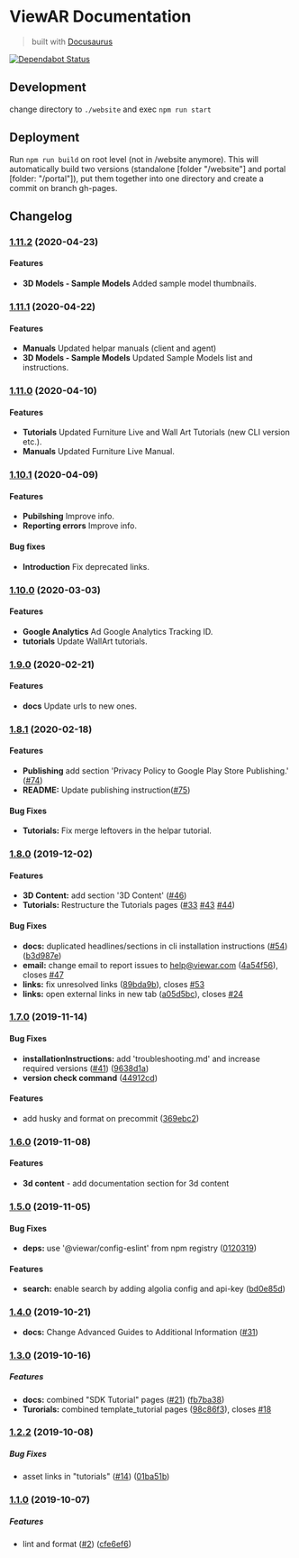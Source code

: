 # ViewAR Documentation

> built with [Docusaurus](https://v2.docusaurus.io)

[![Dependabot Status](https://api.dependabot.com/badges/status?host=github&repo=viewar/documentation)](https://dependabot.com)

## Development

change directory to `./website` and exec `npm run start`

## Deployment

Run `npm run build` on root level (not in /website anymore). This will automatically build two versions (standalone [folder "/website"] and portal [folder: "/portal"]), put them together into one directory and create a commit on branch gh-pages.

## Changelog

### [1.11.2](https://github.com/viewar/viewar-documentation/compare/v1.11.1...v1.11.2) (2020-04-23)

#### Features

- **3D Models - Sample Models** Added sample model thumbnails.

### [1.11.1](https://github.com/viewar/viewar-documentation/compare/v1.11.0...v1.11.1) (2020-04-22)

#### Features

- **Manuals** Updated helpar manuals (client and agent)
- **3D Models - Sample Models** Updated Sample Models list and instructions.

### [1.11.0](https://github.com/viewar/viewar-documentation/compare/v1.10.1...v1.11.0) (2020-04-10)

#### Features

- **Tutorials** Updated Furniture Live and Wall Art Tutorials (new CLI version etc.).
- **Manuals** Updated Furniture Live Manual.

### [1.10.1](https://github.com/viewar/viewar-documentation/compare/v1.10.0...v1.10.1) (2020-04-09)

#### Features

- **Pubilshing** Improve info.
- **Reporting errors** Improve info.

#### Bug fixes

- **Introduction** Fix deprecated links.

### [1.10.0](https://github.com/viewar/viewar-documentation/compare/v1.9.0...v1.10.0) (2020-03-03)

#### Features

- **Google Analytics** Ad Google Analytics Tracking ID.
- **tutorials** Update WallArt tutorials.

### [1.9.0](https://github.com/viewar/viewar-documentation/compare/v1.8.0...v1.9.0) (2020-02-21)

#### Features

- **docs** Update urls to new ones.

### [1.8.1](https://github.com/viewar/viewar-documentation/compare/v1.8.0...v1.8.1) (2020-02-18)

#### Features

- **Publishing** add section 'Privacy Policy to Google Play Store Publishing.' ([#74](https://github.com/viewar/viewar-documentation/issues/74))
- **README:** Update publishing instruction([#75](https://github.com/viewar/viewar-documentation/issues/75))

#### Bug Fixes

- **Tutorials:** Fix merge leftovers in the helpar tutorial.

### [1.8.0](https://github.com/viewar/viewar-documentation/compare/v1.7.0...v1.8.0) (2019-12-02)

#### Features

- **3D Content:** add section '3D Content' ([#46](https://github.com/viewar/viewar-documentation/issues/46))
- **Tutorials:** Restructure the Tutorials pages ([#33](https://github.com/viewar/viewar-documentation/issues/33) [#43](https://github.com/viewar/viewar-documentation/issues/43) [#44](https://github.com/viewar/viewar-documentation/issues/44))

#### Bug Fixes

- **docs:** duplicated headlines/sections in cli installation instructions ([#54](https://github.com/viewar/viewar-documentation/issues/54)) ([b3d987e](https://github.com/viewar/viewar-documentation/commit/b3d987e))
- **email:** change email to report issues to help@viewar.com ([4a54f56](https://github.com/viewar/viewar-documentation/commit/4a54f56)), closes [#47](https://github.com/viewar/viewar-documentation/issues/47)
- **links:** fix unresolved links ([89bda9b](https://github.com/viewar/viewar-documentation/commit/89bda9b)), closes [#53](https://github.com/viewar/viewar-documentation/issues/53)
- **links:** open external links in new tab ([a05d5bc](https://github.com/viewar/viewar-documentation/commit/a05d5bc)), closes [#24](https://github.com/viewar/viewar-documentation/issues/24)

### [1.7.0](https://github.com/viewar/viewar-documentation/compare/v1.6.0...v1.7.0) (2019-11-14)

#### Bug Fixes

- **installationInstructions:** add 'troubleshooting.md' and increase required versions ([#41](https://github.com/viewar/viewar-documentation/issues/41)) ([9638d1a](https://github.com/viewar/viewar-documentation/commit/9638d1a))
- **version check command** ([44912cd](https://github.com/viewar/viewar-documentation/commit/44912cd))

#### Features

- add husky and format on precommit ([369ebc2](https://github.com/viewar/viewar-documentation/commit/369ebc2))

### [1.6.0](https://github.com/viewar/viewar-documentation/compare/v1.5.0...v1.6.0) (2019-11-08)

#### Features

- **3d content** - add documentation section for 3d content

### [1.5.0](https://github.com/viewar/viewar-documentation/compare/v1.4.0...v1.5.0) (2019-11-05)

#### Bug Fixes

- **deps:** use '@viewar/config-eslint' from npm registry ([0120319](https://github.com/viewar/viewar-documentation/commit/0120319))

#### Features

- **search:** enable search by adding algolia config and api-key ([bd0e85d](https://github.com/viewar/viewar-documentation/commit/bd0e85d))

### [1.4.0](https://github.com/viewar/viewar-documentation/compare/v1.3.0...v1.4.0) (2019-10-21)

- **docs:** Change Advanced Guides to Additional Information ([#31](https://github.com/viewar/documentation/pull/31))

### [1.3.0](https://github.com/viewar/viewar-documentation/compare/v1.2.3...v1.3.0) (2019-10-16)

##### Features

- **docs:** combined "SDK Tutorial" pages ([#21](https://github.com/viewar/viewar-documentation/issues/21)) ([fb7ba38](https://github.com/viewar/viewar-documentation/commit/fb7ba38))
- **Turorials:** combined template_tutorial pages ([98c86f3](https://github.com/viewar/viewar-documentation/commit/98c86f3)), closes [#18](https://github.com/viewar/viewar-documentation/issues/18)

### [1.2.2](https://github.com/viewar/viewar-documentation/compare/v1.2.1...v1.2.2) (2019-10-08)

##### Bug Fixes

- asset links in "tutorials" ([#14](https://github.com/viewar/viewar-documentation/issues/14)) ([01ba51b](https://github.com/viewar/viewar-documentation/commit/01ba51b))

### [1.1.0](https://github.com/viewar/viewar-documentation/compare/cfe6ef6...v1.1.0) (2019-10-07)

##### Features

- lint and format ([#2](https://github.com/viewar/viewar-documentation/issues/2)) ([cfe6ef6](https://github.com/viewar/viewar-documentation/commit/cfe6ef6))
